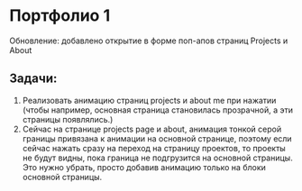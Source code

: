 # Портфолио 1

Обновление: добавлено открытие в форме поп-апов страниц Projects и About

## Задачи:
1. Реализовать анимацию страниц projects и about me при нажатии (чтобы например, основная страница становилась прозрачной, а эти страницы появлялись.)
2. Сейчас на странице projects page и about, анимация тонкой серой границы привязана к анимации на основной странице, поэтому если сейчас нажать сразу на переход на страницу проектов, то проекты не будут видны, пока граница не подгрузится на основной страницы. Это нужно убрать, просто добавив анимацию только на блоки основной страницы.
